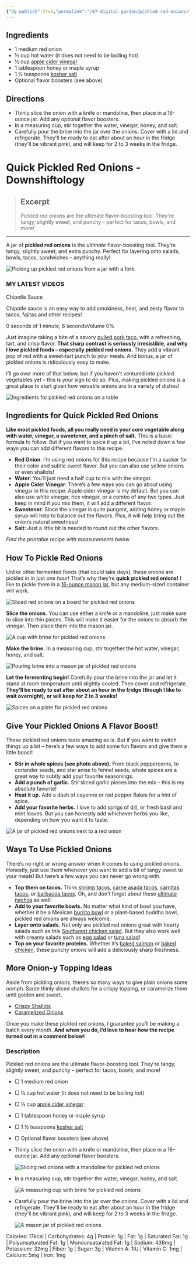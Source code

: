 ```yaml
---
{"dg-publish":true,"permalink":"/07-digital-garden/pickled-red-onions/","tags":["recipes"]}
---
```


## Ingredients
- 1 medium red onion
- ½ cup hot water (it does not need to be boiling hot)
- ½ cup [apple cider vinegar](https://amzn.to/41Y2p0Z)
- 1 tablespoon honey or maple syrup
- 1 ½ teaspoons [kosher salt](https://amzn.to/3MRI09X)
- Optional flavor boosters (see above)

## Directions

- Thinly slice the onion with a knife or mandoline, then place in a 16-ounce jar. Add any optional flavor boosters.
- In a measuring cup, stir together the water, vinegar, honey, and salt.
- Carefully pour the brine into the jar over the onions. Cover with a lid and refrigerate. They'll be ready to eat after about an hour in the fridge (they'll be vibrant pink), and will keep for 2 to 3 weeks in the fridge.

# Quick Pickled Red Onions - Downshiftology

> ## Excerpt
> Pickled red onions are the ultimate flavor-boosting tool. They're tangy, slightly sweet, and punchy - perfect for tacos, bowls, and more!

---
A jar of **pickled red onions** is the _ultimate_ flavor-boosting tool. They’re tangy, slightly sweet, and extra punchy. Perfect for layering onto salads, bowls, tacos, sandwiches – anything really!

![Picking up pickled red onions from a jar with a fork.](https://i2.wp.com/www.downshiftology.com/wp-content/uploads/2022/04/Pickled-Red-Onion-9.jpg)

### MY LATEST VIDEOS

Chipotle Sauce

Chipotle sauce is an easy way to add smokiness, heat, and zesty flavor to tacos, fajitas and other recipes!

0 seconds of 1 minute, 6 secondsVolume 0%

Just imagine taking a bite of a savory [pulled pork taco](https://downshiftology.com/recipes/pulled-pork-street-tacos/), with a refreshing, tart, and crisp flavor. **That sharp contrast is seriously irresistible, and why I _love_ pickled foods – especially pickled red onions.** They add a vibrant pop of red with a sweet-tart punch to your meals. And bonus, a jar of pickled onions is ridiculously easy to make.

I’ll go over more of that below, but if you haven’t ventured into pickled vegetables yet – this is your sign to do so. Plus, making pickled onions is a great place to start given how versatile onions are in a variety of dishes!

![Ingredients for pickled red onions on a table](https://i2.wp.com/www.downshiftology.com/wp-content/uploads/2022/04/Pickled-Red-Onion-Ingredients.jpg "Pickled red onions is the ultimate flavor-boosting tool. They're tangy, slightly sweet, and punchy - perfect for tacos, bowls, and more!")

## Ingredients for Quick Pickled Red Onions

**Like most pickled foods, all you really need is your core vegetable along with water, vinegar, a sweetener, and a pinch of salt.** This is a basic formula to follow. But if you want to spice it up a bit, I’ve noted down a few ways you can add different flavors to this recipe.

-   **Red Onion**: I’m using red onions for this recipe because I’m a sucker for their color and subtle sweet flavor. But you can also use yellow onions or even shallots!
-   **Water**: You’ll just need a half cup to mix with the vinegar.
-   **Apple Cider Vinegar**: There’s a few ways you can go about using vinegar in this recipe. Apple cider vinegar is my default. But you can also use white vinegar, rice vinegar, or a combo of any two types. Just keep in mind if you mix them, it will add a different flavor.
-   **Sweetener**: Since the vinegar is quite pungent, adding honey or maple syrup will help to balance out the flavors. Plus, it will help bring out the onion’s natural sweetness!
-   **Salt**: Just a little bit is needed to round out the other flavors.

_Find the printable recipe with measurements below_

## How To Pickle Red Onions

Unlike other fermented foods (that could take days), these onions are pickled in in just _one hour_! That’s why they’re **quick pickled red onions!** I like to pickle them in a [16-ounce mason jar](https://amzn.to/2Y5cdb1), but any medium-sized container will work.

![Sliced red onions on a board for pickled red onions](https://i2.wp.com/www.downshiftology.com/wp-content/uploads/2022/04/Pickled-Red-Onion-3.jpg "Pickled red onions is the ultimate flavor-boosting tool. They're tangy, slightly sweet, and punchy - perfect for tacos, bowls, and more!")

**Slice the onions.** You can use either a knife or a mandoline, just make sure to slice into thin pieces. This will make it easier for the onions to absorb the vinegar. Then place them into the mason jar.

![A cup with brine for pickled red onions](https://i2.wp.com/www.downshiftology.com/wp-content/uploads/2022/04/Pickled-Red-Onion-4.jpg "Pickled red onions is the ultimate flavor-boosting tool. They're tangy, slightly sweet, and punchy - perfect for tacos, bowls, and more!")

**Make the brine.** In a measuring cup, stir together the hot water, vinegar, honey, and salt.

![Pouring brine into a mason jar of pickled red onions](https://i2.wp.com/www.downshiftology.com/wp-content/uploads/2022/04/Pickled-Red-Onion-5.jpg "Pickled red onions is the ultimate flavor-boosting tool. They're tangy, slightly sweet, and punchy - perfect for tacos, bowls, and more!")

**Let the fermenting begin!** Carefully pour the brine into the jar and let it stand at room temperature until slightly cooled. Then cover and refrigerate. **They’ll be ready to eat after about an hour in the fridge (though I like to wait overnight), or will keep for 2 to 3 weeks!**

![Spices on a plate for pickled red onions](https://i2.wp.com/www.downshiftology.com/wp-content/uploads/2022/04/Pickled-Red-Onions-1.jpg "A jar of this easy and quick pickled red onions is the ultimate flavor-boosting tool. They're tangy, slightly sweet, and punchy - perfect for topping onto tacos, salads, and so much more!")

## Give Your Pickled Onions A Flavor Boost!

These pickled red onions taste amazing as is. But if you want to switch things up a bit – here’s a few ways to add some fun flavors and give them a little boost!

-   **Stir in whole spices (see photo above).** From black peppercorns, to coriander seeds, and star anise to fennel seeds, whole spices are a great way to subtly add your favorite seasonings.
-   **Add a punch of garlic.** Stir sliced garlic pieces into the mix – this is my absolute favorite!
-   **Heat it up.** Add a dash of cayenne or red pepper flakes for a hint of spice.
-   **Add your favorite herbs.** I love to add sprigs of dill, or fresh basil and mint leaves. But you can honestly add whichever herbs you like, depending on how you want it to taste.

![A jar of pickled red onions next to a red onion](https://i2.wp.com/www.downshiftology.com/wp-content/uploads/2022/04/Pickled-Red-Onion-7.jpg)

## Ways To Use Pickled Onions

There’s no right or wrong answer when it comes to using pickled onions. Honestly, just use them whenever you want to add a bit of tangy sweet to your meals! But here’s a few ways you can never go wrong with.

-   **Top them on tacos.** Think [shrimp tacos,](https://downshiftology.com/recipes/shrimp-tacos-cilantro-lime-bacon-slaw/) [carne asada tacos](https://downshiftology.com/recipes/carne-asada-tacos/), [carnitas tacos](https://downshiftology.com/recipes/carnitas-tacos/), or [barbacoa tacos](https://downshiftology.com/recipes/barbacoa-tacos/). Oh, and don’t forget about these [ultimate nachos](https://downshiftology.com/recipes/ultimate-nachos/) as well!
-   **Add to your favorite bowls.** No matter what kind of bowl you have, whether it be a Mexican [burrito bowl](https://downshiftology.com/recipes/carnitas-burrito-bowl/) or a plant-based buddha bowl, pickled red onions are always welcome.
-   **Layer onto salads.** Not only are pickled red onions great with hearty salads such as this [Southwest chicken salad](https://downshiftology.com/recipes/southwest-chicken-salad/). But they also work well with creamy salads such as [egg salad](https://downshiftology.com/recipes/egg-salad/) or [tuna salad](https://downshiftology.com/recipes/tuna-salad/)!
-   **Top on your favorite proteins.** Whether it’s [baked salmon](https://downshiftology.com/recipes/best-baked-salmon/) or [baked chicken](https://downshiftology.com/recipes/baked-chicken-breasts/), these punchy onions will add a deliciously sharp freshness.

## More Onion-y Topping Ideas

Aside from pickling onions, there’s so many ways to give plain onions some oomph. Saute thinly sliced shallots for a crispy topping, or caramelize them until golden and sweet.

-   [Crispy Shallots](https://downshiftology.com/recipes/crispy-shallots/)
-   [Caramelized Onions](https://downshiftology.com/recipes/caramelized-onions/)

Once you make these pickled red onions, I guarantee you’ll be making a batch every month. **And when you do, I’d love to hear how the recipe turned out in a comment below!**

### Description

Pickled red onions are the ultimate flavor-boosting tool. They're tangy, slightly sweet, and punchy – perfect for tacos, bowls, and more!

-   ▢ 1 medium red onion
-   ▢ ½ cup hot water (it does not need to be boiling hot)
-   ▢ ½ cup [apple cider vinegar](https://amzn.to/41Y2p0Z)
-   ▢ 1 tablespoon honey or maple syrup
-   ▢ 1 ½ teaspoons [kosher salt](https://amzn.to/3MRI09X)
-   ▢ Optional flavor boosters (see above)

-   Thinly slice the onion with a knife or mandoline, then place in a 16-ounce jar. Add any optional flavor boosters.
    
    ![Slicing red onions with a mandoline for pickled red onions](https://i2.wp.com/www.downshiftology.com/wp-content/uploads/2022/04/How-to-Make-Pickled-Red-Onion-1-600x400.jpg)
    
-   In a measuring cup, stir together the water, vinegar, honey, and salt.
    
    ![A measuring cup with brine for pickled red onions](https://i2.wp.com/www.downshiftology.com/wp-content/uploads/2022/04/How-to-Make-Pickled-Red-Onion-2-600x400.jpg)
    
-   Carefully pour the brine into the jar over the onions. Cover with a lid and refrigerate. They'll be ready to eat after about an hour in the fridge (they'll be vibrant pink), and will keep for 2 to 3 weeks in the fridge.
    
    ![A mason jar of pickled red onions](https://i2.wp.com/www.downshiftology.com/wp-content/uploads/2022/04/How-to-Make-Pickled-Red-Onion-4-600x400.jpg)
    

Calories: 17kcal | Carbohydrates: 4g | Protein: 1g | Fat: 1g | Saturated Fat: 1g | Polyunsaturated Fat: 1g | Monounsaturated Fat: 1g | Sodium: 438mg | Potassium: 32mg | Fiber: 1g | Sugar: 3g | Vitamin A: 1IU | Vitamin C: 1mg | Calcium: 5mg | Iron: 1mg

